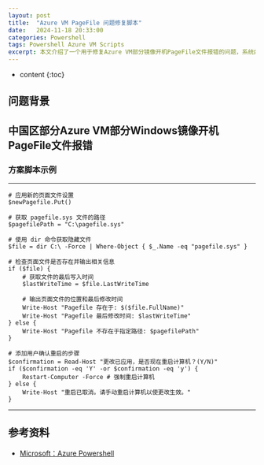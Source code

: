 ```yaml
---
layout: post
title:  "Azure VM PageFile 问题修复脚本"
date:   2024-11-18 20:33:00
categories: Powershell
tags: Powershell Azure VM Scripts  
excerpt: 本文介绍了一个用于修复Azure VM部分镜像开机PageFile文件报错的问题，系统内部运行。
---
```


* content
{:toc}

## 问题背景

中国区部分Azure VM部分Windows镜像开机PageFile文件报错
---
### 方案脚本示例
---
```
# 应用新的页面文件设置
$newPagefile.Put()

# 获取 pagefile.sys 文件的路径
$pagefilePath = "C:\pagefile.sys"

# 使用 dir 命令获取隐藏文件
$file = dir C:\ -Force | Where-Object { $_.Name -eq "pagefile.sys" }

# 检查页面文件是否存在并输出相关信息
if ($file) {
    # 获取文件的最后写入时间
    $lastWriteTime = $file.LastWriteTime

    # 输出页面文件的位置和最后修改时间
    Write-Host "Pagefile 存在于: $($file.FullName)"
    Write-Host "Pagefile 最后修改时间: $lastWriteTime"
} else {
    Write-Host "Pagefile 不存在于指定路径: $pagefilePath"
}

# 添加用户确认重启的步骤
$confirmation = Read-Host "更改已应用，是否现在重启计算机？(Y/N)"
if ($confirmation -eq 'Y' -or $confirmation -eq 'y') {
    Restart-Computer -Force # 强制重启计算机
} else {
    Write-Host "重启已取消。请手动重启计算机以使更改生效。"
}
```
---

## 参考资料

* [Microsoft：Azure Powershell](https://learn.microsoft.com/zh-cn/powershell/azure/?view=azps-12.4.0&viewFallbackFrom=azps-9.5.0)
